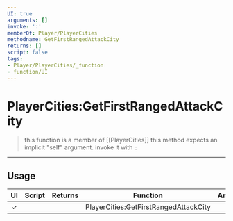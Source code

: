 ```yaml
---
UI: true
arguments: []
invoke: ':'
memberOf: Player/PlayerCities
methodname: GetFirstRangedAttackCity
returns: []
script: false
tags:
- Player/PlayerCities/_function
- function/UI
---
```

# PlayerCities:GetFirstRangedAttackCity
> this function is a member of [[PlayerCities]]
> this method expects an implicit "self" argument. invoke it with `:`
-----
## Usage
|  UI | Script | Returns | Function | Arguments |
|:---:|:------:|-------:|:--------:|:---------|
|✓| ||PlayerCities:GetFirstRangedAttackCity||
